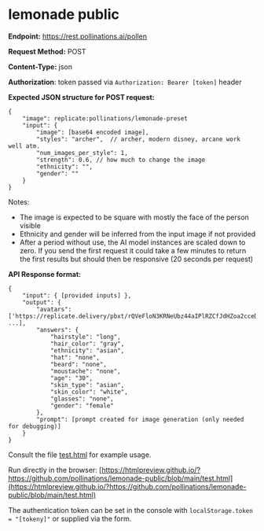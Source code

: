# lemonade public


**Endpoint:** https://rest.pollinations.ai/pollen

**Request Method:** POST

**Content-Type:** json

**Authorization**: token passed via `Authorization: Bearer [token]` header


**Expected JSON structure for POST request:**
```
{
    "image": replicate:pollinations/lemonade-preset
    "input": {
        "image": [base64 encoded image],
        "styles": "archer",  // archer, modern disney, arcane work well atm.
        "num_images_per_style": 1,
        "strength": 0.6, // how much to change the image
        "ethnicity": "",
        "gender": ""
    }
}
```

Notes:
- The image is expected to be square with mostly the face of the person visible
- Ethnicity and gender will be inferred from the input image if not provided
- After a period without use, the AI model instances are scaled down to zero. If you send the first request it could take a few minutes to return the first results but should then be responsive (20 seconds per request)

**API Response format:**
```
{
    "input": { [provided inputs] },
    "output": {
        "avatars": ['https://replicate.delivery/pbxt/rQVeFloN3KRNeUbz44aIPlRZCfJdHZoa2cceDOvOsySXieZAC/avatar_0.png', ...],
        "answers": {
            "hairstyle": "long", 
            "hair_color": "gray", 
            "ethnicity": "asian", 
            "hat": "none", 
            "beard": "none", 
            "moustache": "none", 
            "age": "30", 
            "skin_type": "asian", 
            "skin_color": "white", 
            "glasses": "none", 
            "gender": "female"
        },
        "prompt": [prompt created for image generation (only needed for debugging)]
    }
}
```


Consult the file [test.html](test.html) for example usage. 

Run directly in the browser: [https://htmlpreview.github.io/?https://github.com/pollinations/lemonade-public/blob/main/test.html](https://htmlpreview.github.io/?https://github.com/pollinations/lemonade-public/blob/main/test.html)

The authentication token can be set in the console with `localStorage.token = "[tokeny]"` or supplied via the form.
